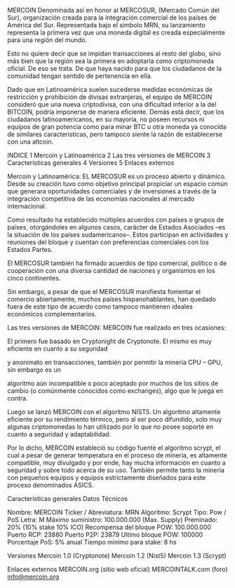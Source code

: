 MERCOIN
Denominada así en honor al MERCOSUR, (Mercado Común del Sur), organización creada para la integración comercial de los países de América del Sur. Representada bajo el símbolo MRN, su lanzamiento representa la primera vez que una moneda digital es creada especialmente para una región del mundo.

Esto no quiere decir que se impidan transacciones al resto del globo, sino más bien que la región sea la primera en adoptarla como criptomoneda oficial. De eso se trata. De que haya nacido para que los ciudadanos de la comunidad tengan sentido de pertenencia en ella.

Dado que en Latinoamérica suelen sucederse medidas económicas de restricción y prohibición de divisas extranjeras, el equipo de MERCOIN consideró que una nueva criptodivisa, con una dificultad inferior a la del BITCOIN, podría imponerse de manera eficiente. Demás está decir, que los ciudadanos latinoamericanos, en su mayoría, no poseen recursos ni equipos de gran potencia como para minar BTC u otra moneda ya conocida de similares características, pero tampoco siente la razón de establecerse con una altcoin.

INDICE
1	Mercoin y Latinoamérica
2	Las tres versiones de MERCOIN
3	Características generales
4	Versiones
5	Enlaces externos


Mercoin y Latinoamérica:
EL MERCOSUR es un proceso abierto y dinámico. Desde su creación tuvo como objetivo principal propiciar un espacio común que generara oportunidades comerciales y de inversiones a través de la integración competitiva de las economías nacionales al mercado internacional.

Como resultado ha establecido múltiples acuerdos con países o grupos de países, otorgándoles en algunos casos, carácter de Estados Asociados –es la situación de los países sudamericanos–. Estos participan en actividades y reuniones del bloque y cuentan con preferencias comerciales con los Estados Partes.

El MERCOSUR también ha firmado acuerdos de tipo comercial, político o de cooperación con una diversa cantidad de naciones y organismos en los cinco continentes.

Sin embargo, a pesar de que el MERCOSUR manifiesta fomentar el comercio abiertamente, muchos países hispanohablantes, han quedado fuera de este tipo de acuerdo como tampoco mantienen ideales económicos complementarios.

Las tres versiones de MERCOIN:
MERCOIN fue realizado en tres ocasiones:

El primero fue basado en Cryptonight de Cryptonote. El mismo es muy eficiente en cuanto a su seguridad

y anonimato en transacciones, también por permitir la minería CPU – GPU, sin embargo es un

algoritmo aún incompatible o poco aceptado por muchos de los sitios de cambio (o comúnmente conocidos como exchanges), algo que le juega en contra.

Luego se lanzó MERCOIN con el algoritmo NIST5. Un algoritmo altamente eficiente por su rendimiento térmico, pero al ser poco difundido, solo muy algunas criptomonedas lo han utilizado por lo que no posee soporte en cuanto a seguridad y adaptabilidad.

Por lo dicho, MERCOIN estableció su código fuente el algoritmo scrypt, el cual a pesar de generar temperatura en el proceso de minería, es altamente compatible, muy divulgado y por ende, hay mucha información en cuanto a seguridad y sobre todo acerca de su uso. También permite tanto la minería con pequeños equipos y equipos estrictamente diseñados para este proceso denominados ASICS.

Características generales
Datos Técnicos

Nombre: MERCOIN
Ticker / Abreviatura: MRN
Algoritmo: Scrypt
Tipo: Pow / PoS
Letra: M
Máximo suministro: 100.000.000 (Max. Supply)
Preminado: 20% (10% stake 10% ICO)
Recompensa del bloque POW: 100.000.000
Puerto RCP: 23880
Puerto P2P: 23879
Ultimo bloque POW: 100000
Porcentaje PoS: 5% anual
Tiempo minimo para stake: 8 hs

Versiones
Mercoin 1.0 (Cryptonote)
Mercoin 1.2 (Nist5)
Mercoin 1.3 (Scrypt)


Enlaces externos
MERCOIN.org (sitio web oficial)
MERCOINTALK.com (foro)
info@mercoin.org
